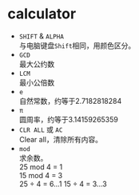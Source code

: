 # calculator
- `SHIFT` & `ALPHA`  
    与电脑键盘`Shift`相同，用颜色区分。
- `GCD`  
  最大公约数
- `LCM`  
  最小公倍数
- `e`  
  自然常数，约等于2.7182818284
- `π`  
  圆周率，约等于3.14159265359
- `CLR ALL` 或 `AC`  
  Clear all，清除所有内容。
- `mod`  
  求余数。  
  25 mod 4 = 1  
  15 mod 4 = 3  
  25 ÷ 4 = 6...1
  15 ÷ 4 = 3...3
